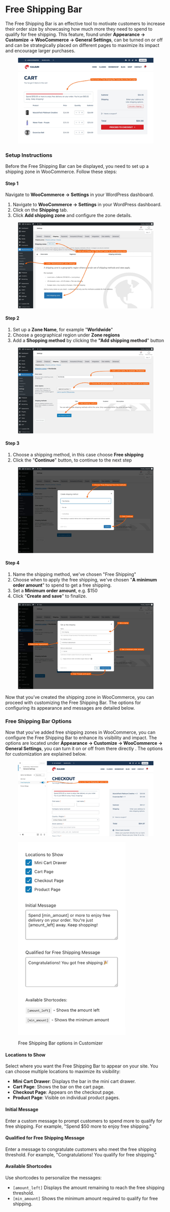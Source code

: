 # Free Shipping Bar

The Free Shipping Bar is an effective tool to motivate customers to increase their order size by showcasing how much more they need to spend to qualify for free shipping. This feature, found under **Appearance -> Customize -> WooCommerce -> General Settings**, can be turned on or off and can be strategically placed on different pages to maximize its impact and encourage larger purchases.

<figure><img src="../../../.gitbook/assets/woocommerce-general-settings-free-shipping-1.jpg" alt=""><figcaption></figcaption></figure>

### Setup Instructions

Before the Free Shipping Bar can be displayed, you need to set up a shipping zone in WooCommerce. Follow these steps:

#### Step 1

Navigate to **WooCommerce -> Settings** in your WordPress dashboard.

1. Navigate to **WooCommerce -> Settings** in your WordPress dashboard.
2. Click on the **Shipping** tab.
3. Click **Add shipping zone** and configure the zone details.

<figure><img src="../../../.gitbook/assets/woocommerce-general-settings-free-shipping-2.jpg" alt=""><figcaption></figcaption></figure>

#### &#x20;Step 2

1. Set up a **Zone Name**, for example "**Worldwide**"
2. Choose a geographical region under **Zone regions**
3. Add a **Shopping method** by clicking the **"Add shipping method**" button

<figure><img src="../../../.gitbook/assets/woocommerce-general-settings-free-shipping-3.jpg" alt=""><figcaption></figcaption></figure>

#### Step 3

1. Choose a shipping method, in this case choose **Free shipping**
2. Click the "**Continue**" button, to continue to the next step

<figure><img src="../../../.gitbook/assets/woocommerce-general-settings-free-shipping-4.jpg" alt=""><figcaption></figcaption></figure>

#### Step 4

1. Name the shipping method, we've chosen "Free Shipping"
2. Choose when to apply the free shipping, we've chosen "**A minimum order amount**" to spend to get a free shipping.
3. Set a **Minimum order amount**, e.g. $150
4. Click "**Create and save**" to finalize.

<figure><img src="../../../.gitbook/assets/woocommerce-general-settings-free-shipping-5.jpg" alt=""><figcaption></figcaption></figure>

Now that you’ve created the shipping zone in WooCommerce, you can proceed with customizing the Free Shipping Bar. The options for configuring its appearance and messages are detailed below.

### Free Shipping Bar Options

Now that you’ve added free shipping zones in WooCommerce, you can configure the Free Shipping Bar to enhance its visibility and impact. The options are located under **Appearance -> Customize -> WooCommerce -> General Settings**, you can turn it on or off from there directly . The options for customization are explained below.&#x20;

<figure><img src="../../../.gitbook/assets/woocommerce-general-settings-free-shipping-6.jpg" alt=""><figcaption></figcaption></figure>

<figure><img src="../../../.gitbook/assets/woocommerce-general-settings-free-shipping-7.jpg" alt="" width="336"><figcaption><p>Free Shipping Bar options in Customizer</p></figcaption></figure>

#### Locations to Show

Select where you want the Free Shipping Bar to appear on your site. You can choose multiple locations to maximize its visibility:

* **Mini Cart Drawer**: Displays the bar in the mini cart drawer.
* **Cart Page**: Shows the bar on the cart page.
* **Checkout Page**: Appears on the checkout page.
* **Product Page**: Visible on individual product pages.

#### Initial Message

Enter a custom message to prompt customers to spend more to qualify for free shipping. For example, "Spend $50 more to enjoy free shipping."

#### Qualified for Free Shipping Message

Enter a message to congratulate customers who meet the free shipping threshold. For example, "Congratulations! You qualify for free shipping."

#### Available Shortcodes

Use shortcodes to personalize the messages:

* `[amount_left]` Displays the amount remaining to reach the free shipping threshold.
* `[min_amount]` Shows the minimum amount required to qualify for free shipping.
